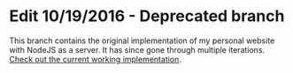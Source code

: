 # Edit 10/19/2016 - Deprecated branch

This branch contains the original implementation of my personal website with NodeJS as a server. It has since gone through multiple iterations. [Check out the current working implementation](https://github.com/mgerb/mywebsite/tree/master).

